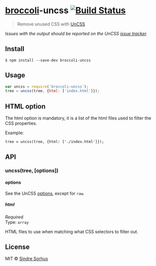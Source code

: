 # [broccoli](https://github.com/joliss/broccoli)-uncss [![Build Status](https://travis-ci.org/sindresorhus/broccoli-uncss.svg?branch=master)](https://travis-ci.org/sindresorhus/broccoli-uncss)

> Remove unused CSS with [UnCSS](https://github.com/giakki/uncss)

*Issues with the output should be reported on the UnCSS [issue tracker](https://github.com/giakki/uncss/issues).*


## Install

```
$ npm install --save-dev broccoli-uncss
```


## Usage

```js
var uncss = require('broccoli-uncss');
tree = uncss(tree, {html: ['index.html']});
```

## HTML option

The html option is mandatory, it is a list of the html files used to filter the CSS properties.

Example:
```
tree = uncss(tree, {html: ['./index.html']});
```

## API

### uncss(tree, [options])

#### options

See the UnCSS [options](https://github.com/giakki/uncss#within-nodejs), except for `raw`.

##### html

*Required*  
Type: `array`

HTML files to use when matching what CSS selectors to filter out.


## License

MIT © [Sindre Sorhus](http://sindresorhus.com)
